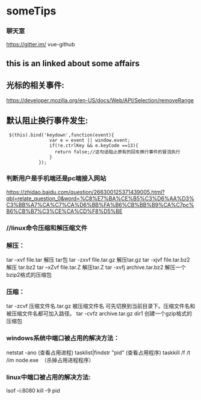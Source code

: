# someTips
### 聊天室
https://gitter.im/ vue-github
## this is an linked about some affairs
## 光标的相关事件:
https://developer.mozilla.org/en-US/docs/Web/API/Selection/removeRange
## 默认阻止换行事件发生: 
     $(this).bind('keydown',function(event){  
                    var e = event || window.event;  
                    if(!e.ctrlKey && e.keyCode ==13){  
                      return false;//这句话阻止原有的回车换行事件的冒泡执行  
                    }  
                }); 
                
### 判断用户是手机端还是pc端接入网站 
https://zhidao.baidu.com/question/266300125371439005.html?qbl=relate_question_0&word=%C8%E7%BA%CE%B5%C3%D6%AA%D3%C3%BB%A7%CA%C7%CA%D6%BB%FA%B6%CB%BB%B9%CA%C7pc%B6%CB%B7%C3%CE%CA%CD%F8%D5%BE
### //linux命令压缩和解压缩文件
### 解压：
tar –xvf file.tar 解压 tar包
tar -zxvf file.tar.gz 解压tar.gz
tar -xjvf file.tar.bz2 解压 tar.bz2
tar –xZvf file.tar.Z 解压tar.Z
tar -xvfj archive.tar.bz2 解压一个bzip2格式的压缩包
### 压缩：
tar -zcvf 压缩文件名.tar.gz 被压缩文件名 可先切换到当前目录下。压缩文件名和被压缩文件名都可加入路径。
tar -cvfz archive.tar.gz dir1 创建一个gzip格式的压缩包
### windows系统中端口被占用的解决方法：
netstat -ano  (查看占用进程)
tasklist|findstr "pid"  (查看占用程序)
taskkill /f /t /im node.exe  （杀掉占用进程程序）

### linux中端口被占用的解决方法:
lsof -i:8080
kill -9 pid
